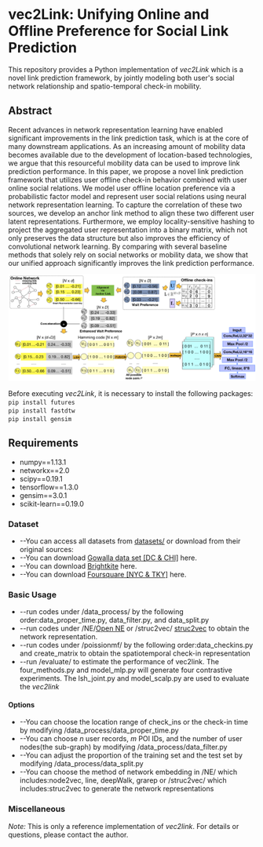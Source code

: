# vec2Link: Unifying Online and Offline Preference for Social Link Prediction

This repository provides a Python implementation of *vec2Link* which is a novel link prediction framework, by jointly modeling both user's social network relationship and spatio-temporal check-in mobility.

## Abstract
Recent advances in network representation learning have enabled significant improvements in the link prediction task, which is at the core of many downstream applications. As an increasing amount of mobility data becomes available due to the development of location-based technologies, we argue that this resourceful mobility data can be used to improve link prediction performance. In this paper, we propose a novel link prediction framework that utilizes user offline check-in behavior combined with user online social relations. We model user offline location preference via a probabilistic factor model and represent user social relations using neural network representation learning. To capture the correlation of these two sources, we develop an anchor link method to align these two different user latent representations. Furthermore, we employ locality-sensitive hashing to project the aggregated user representation into a binary matrix, which not only preserves the data structure but also improves the efficiency of convolutional network learning. By comparing with several baseline methods that solely rely on social networks or mobility data, we show that our unified approach significantly improves the link prediction performance.


![vec2link logo](pics/vec2link.png)

Before executing *vec2Link*, it is necessary to install the following packages:
<br/>
``pip install futures``
<br/>
``pip install fastdtw``
<br/>
``pip install gensim``

## Requirements

-  numpy==1.13.1
-  networkx==2.0
-  scipy==0.19.1
-  tensorflow==1.3.0
-  gensim==3.0.1
-  scikit-learn==0.19.0

### Dataset
- --You can access all datasets from [datasets/](https://github.com/kpzhang/vec2link/tree/master/datasets) or download from their original sources: 
- --You can download [Gowalla data set [DC & CHI]](http://snap.stanford.edu/data/loc-gowalla.html) here.
- --You can download [Brightkite](http://snap.stanford.edu/data/loc-Brightkite.html) here.
- --You can download [Foursquare [NYC & TKY]](https://sites.google.com/site/yangdingqi/home/foursquare-dataset) here.

### Basic Usage

- --run codes under /data_process/ by the following order:data_proper_time.py, data_filter.py, and data_split.py
- --run codes under /NE/[Open NE](https://github.com/thunlp/OpenNE) or /struc2vec/ [struc2vec](https://github.com/leoribeiro/struc2vec) to obtain the network representation.
- --run codes under /poissionmf/ by the following order:data_checkins.py and create_matrix to obtain the spatiotemporal check-in representation
- --run /evaluate/ to estimate the performance of vec2link. The four_methods.py and model_mlp.py will generate four contrastive experiments. The lsh_joint.py and model_scalp.py are used to evaluate the *vec2link*

#### Options

- --You can choose the location range of check_ins or the check-in time by modifying /data_process/data_proper_time.py
- --You can choose *n* user records, *m* POI IDs, and the number of user nodes(the sub-graph) by modifying /data_process/data_filter.py
- --You can adjust the proportion of the training set and the test set by modifying /data_process/data_split.py
- --You can choose the method of network embedding in /NE/ which includes:node2vec, line, deepWalk, grarep or /struc2vec/ which includes:struc2vec to generate the network representations

### Miscellaneous

*Note:* This is only a reference implementation of *vec2link*. For details or questions, please contact the author.
